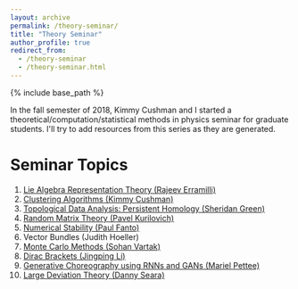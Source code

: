 ```yaml
---
layout: archive
permalink: /theory-seminar/
title: "Theory Seminar"
author_profile: true
redirect_from: 
  - /theory-seminar
  - /theory-seminar.html
---
```


{% include base_path %}

In the fall semester of 2018, Kimmy Cushman and I started a theoretical/computation/statistical methods in physics seminar for graduate students. I'll try to add resources from this series as they are generated.

Seminar Topics
===
1. [Lie Algebra Representation Theory (Rajeev Erramilli)](/files/theory-seminar/lie-algebra-representations.pdf)
2. [Clustering Algorithms (Kimmy Cushman)](/files/theory-seminar/clustering.pdf)
3. [Topological Data Analysis: Persistent Homology (Sheridan Green)](/files/theory-seminar/persistent-homology.pdf)
4. [Random Matrix Theory (Pavel Kurilovich)](/files/theory-seminar/random-matrix-theory.pdf)
5. [Numerical Stability (Paul Fanto)](/files/theory-seminar/numerical-stability.pdf)
6. Vector Bundles (Judith Hoeller)
7. [Monte Carlo Methods (Sohan Vartak)](/files/theory-seminar/mc-methods.pdf)
8. [Dirac Brackets (Jingping Li)](/files/theory-seminar/dirac-brackets.pdf)
9. [Generative Choreography using RNNs and GANs (Mariel Pettee)](https://docs.google.com/presentation/d/1HIbvO-Pcs1rOnf9ptUgvzlQ-adBqlTMdG5i0vUyNkJw/edit?usp=sharing)
10. [Large Deviation Theory (Danny Seara)](/files/theory-seminar/large-deviations.pdf)
